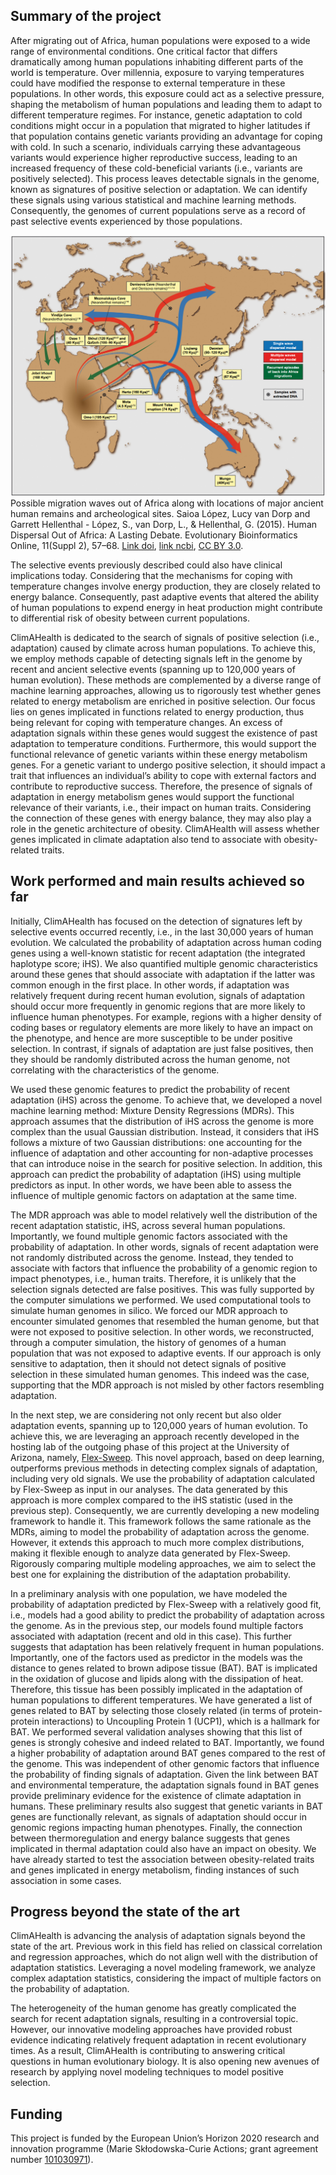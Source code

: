 
## Summary of the project
After migrating out of Africa, human populations were exposed to a wide range of environmental conditions. One critical factor that differs dramatically among human populations inhabiting different parts of the world is temperature. Over millennia, exposure to varying temperatures could have modified the response to external temperature in these populations. In other words, this exposure could act as a selective pressure, shaping the metabolism of human populations and leading them to adapt to different temperature regimes. For instance, genetic adaptation to cold conditions might occur in a population that migrated to higher latitudes if that population contains genetic variants providing an advantage for coping with cold. In such a scenario, individuals carrying these advantageous variants would experience higher reproductive success, leading to an increased frequency of these cold-beneficial variants (i.e., variants are positively selected). This process leaves detectable signals in the genome, known as signatures of positive selection or adaptation. We can identify these signals using various statistical and machine learning methods. Consequently, the genomes of current populations serve as a record of past selective events experienced by those populations.

![figure_1](assets/images/early_human_migrations.png)
Possible migration waves out of Africa along with locations of major ancient human remains and archeological sites. Saioa López, Lucy van Dorp and Garrett Hellenthal - López, S., van Dorp, L., & Hellenthal, G. (2015). Human Dispersal Out of Africa: A Lasting Debate. Evolutionary Bioinformatics Online, 11(Suppl 2), 57–68. [Link doi](http://doi.org/10.4137/EBO.S33489), [link ncbi](https://www.ncbi.nlm.nih.gov/pmc/articles/PMC4844272/), [CC BY 3.0](https://commons.wikimedia.org/w/index.php?curid=50508700).

The selective events previously described could also have clinical implications today. Considering that the mechanisms for coping with temperature changes involve energy production, they are closely related to energy balance. Consequently, past adaptive events that altered the ability of human populations to expend energy in heat production might contribute to differential risk of obesity between current populations.

ClimAHealth is dedicated to the search of signals of positive selection (i.e., adaptation) caused by climate across human populations. To achieve this, we employ methods capable of detecting signals left in the genome by recent and ancient selective events (spanning up to 120,000 years of human evolution). These methods are complemented by a diverse range of machine learning approaches, allowing us to rigorously test whether genes related to energy metabolism are enriched in positive selection. Our focus lies on genes implicated in functions related to energy production, thus being relevant for coping with temperature changes. An excess of adaptation signals within these genes would suggest the existence of past adaptation to temperature conditions. Furthermore, this would support the functional relevance of genetic variants within these energy metabolism genes. For a genetic variant to undergo positive selection, it should impact a trait that influences an individual’s ability to cope with external factors and contribute to reproductive success. Therefore, the presence of signals of adaptation in energy metabolism genes would support the functional relevance of their variants, i.e., their impact on human traits. Considering the connection of these genes with energy balance, they may also play a role in the genetic architecture of obesity. ClimAHealth will assess whether genes implicated in climate adaptation also tend to associate with obesity-related traits.


## Work performed and main results achieved so far
Initially, ClimAHealth has focused on the detection of signatures left by selective events occurred recently, i.e., in the last 30,000 years of human evolution. We calculated the probability of adaptation across human coding genes using a well-known statistic for recent adaptation (the integrated haplotype score; iHS). We also quantified multiple genomic characteristics around these genes that should associate with adaptation if the latter was common enough in the first place. In other words, if adaptation was relatively frequent during recent human evolution, signals of adaptation should occur more frequently in genomic regions that are more likely to influence human phenotypes. For example, regions with a higher density of coding bases or regulatory elements are more likely to have an impact on the phenotype, and hence are more susceptible to be under positive selection. In contrast, if signals of adaptation are just false positives, then they should be randomly distributed across the human genome, not correlating with the characteristics of the genome. 

We used these genomic features to predict the probability of recent adaptation (iHS) across the genome. To achieve that, we developed a novel machine learning method: Mixture Density Regressions (MDRs). This approach assumes that the distribution of iHS across the genome is more complex than the usual Gaussian distribution. Instead, it considers that iHS follows a mixture of two Gaussian distributions: one accounting for the influence of adaptation and other accounting for non-adaptive processes that can introduce noise in the search for positive selection. In addition, this approach can predict the probability of adaptation (iHS) using multiple predictors as input. In other words, we have been able to assess the influence of multiple genomic factors on adaptation at the same time. 

The MDR approach was able to model relatively well the distribution of the recent adaptation statistic, iHS, across several human populations. Importantly, we found multiple genomic factors associated with the probability of adaptation. In other words, signals of recent adaptation were not randomly distributed across the genome. Instead, they tended to associate with factors that influence the probability of a genomic region to impact phenotypes, i.e., human traits. Therefore, it is unlikely that the selection signals detected are false positives. This was fully supported by the computer simulations we performed. We used computational tools to simulate human genomes in silico. We forced our MDR approach to encounter simulated genomes that resembled the human genome, but that were not exposed to positive selection. In other words, we reconstructed, through a computer simulation, the history of genomes of a human population that was not exposed to adaptive events. If our approach is only sensitive to adaptation, then it should not detect signals of positive selection in these simulated human genomes. This indeed was the case, supporting that the MDR approach is not misled by other factors resembling adaptation.

In the next step, we are considering not only recent but also older adaptation events, spanning up to 120,000 years of human evolution. To achieve this, we are leveraging an approach recently developed in the hosting lab of the outgoing phase of this project at the University of Arizona, namely, [Flex-Sweep](https://academic.oup.com/mbe/article/40/6/msad139/7194669?login=false). This novel approach, based on deep learning, outperforms previous methods in detecting complex signals of adaptation, including very old signals. We use the probability of adaptation calculated by Flex-Sweep as input in our analyses. The data generated by this approach is more complex compared to the iHS statistic (used in the previous step). Consequently, we are currently developing a new modeling framework to handle it. This framework follows the same rationale as the MDRs, aiming to model the probability of adaptation across the genome. However, it extends this approach to much more complex distributions, making it flexible enough to analyze data generated by Flex-Sweep. Rigorously comparing multiple modeling approaches, we aim to select the best one for explaining the distribution of the adaptation probability.

In a preliminary analysis with one population, we have modeled the probability of adaptation predicted by Flex-Sweep with a relatively good fit, i.e., models had a good ability to predict the probability of adaptation across the genome. As in the previous step, our models found multiple factors associated with adaptation (recent and old in this case). This further suggests that adaptation has been relatively frequent in human populations. Importantly, one of the factors used as predictor in the models was the distance to genes related to brown adipose tissue (BAT). BAT is implicated in the oxidation of glucose and lipids along with the dissipation of heat. Therefore, this tissue has been possibly implicated in the adaptation of human populations to different temperatures. We have generated a list of genes related to BAT by selecting those closely related (in terms of protein-protein interactions) to Uncoupling Protein 1 (UCP1), which is a hallmark for BAT. We performed several validation analyses showing that this list of genes is strongly cohesive and indeed related to BAT. Importantly, we found a higher probability of adaptation around BAT genes compared to the rest of the genome. This was independent of other genomic factors that influence the probability of finding signals of adaptation. Given the link between BAT and environmental temperature, the adaptation signals found in BAT genes provide preliminary evidence for the existence of climate adaptation in humans. These preliminary results also suggest that genetic variants in BAT genes are functionally relevant, as signals of adaptation should occur in genomic regions impacting human phenotypes. Finally, the connection between thermoregulation and energy balance suggests that genes implicated in thermal adaptation could also have an impact on obesity. We have already started to test the association between obesity-related traits and genes implicated in energy metabolism, finding instances of such association in some cases.


## Progress beyond the state of the art
ClimAHealth is advancing the analysis of adaptation signals beyond the state of the art. Previous work in this field has relied on classical correlation and regression approaches, which do not align well with the distribution of adaptation statistics. Leveraging a novel modeling framework, we analyze complex adaptation statistics, considering the impact of multiple factors on the probability of adaptation.

The heterogeneity of the human genome has greatly complicated the search for recent adaptation signals, resulting in a controversial topic. However, our innovative modeling approaches have provided robust evidence indicating relatively frequent adaptation in recent evolutionary times. As a result, ClimAHealth is contributing to answering critical questions in human evolutionary biology. It is also opening new avenues of research by applying novel modeling techniques to model positive selection.


## Funding
This project is funded by the European Union’s Horizon 2020 research and innovation programme (Marie Skłodowska-Curie Actions; grant agreement number [101030971](https://cordis.europa.eu/project/id/101030971)).